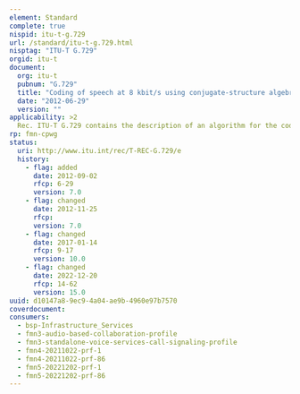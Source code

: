 ```yaml
---
element: Standard
complete: true
nispid: itu-t-g.729
url: /standard/itu-t-g.729.html
nisptag: "ITU-T G.729"
orgid: itu-t
document:
  org: itu-t
  pubnum: "G.729"
  title: "Coding of speech at 8 kbit/s using conjugate-structure algebraic-code-excited linear prediction (CS-ACELP)"
  date: "2012-06-29"
  version: ""
applicability: >2
  Rec. ITU-T G.729 contains the description of an algorithm for the coding of speech signals at 8 kbit/s using Conjugate-Structure Algebraic-Code-Excited Linear-Prediction (CS-ACELP). This coder is designed to operate with a digital signal obtained by first performing telephone bandwidth filtering (Rec. ITU-T G.712) of the analogue input signal, then sampling it at 8000 Hz, followed by conversion to 16-bit linear PCM for the input to the encoder. The output of the decoder should be converted back to an analogue signal by similar means. Other input/output characteristics, such as those specified by Rec. ITU-T G.711 for 64 kbit/s PCM data, should be converted to 16-bit linear PCM before encoding, or from 16-bit linear PCM to the appropriate format after decoding. The bitstream from the encoder to the decoder is defined within this Recommendation.
rp: fmn-cpwg
status:
  uri: http://www.itu.int/rec/T-REC-G.729/e
  history: 
    - flag: added
      date: 2012-09-02
      rfcp: 6-29
      version: 7.0
    - flag: changed
      date: 2012-11-25
      rfcp: 
      version: 7.0
    - flag: changed
      date: 2017-01-14
      rfcp: 9-17
      version: 10.0
    - flag: changed
      date: 2022-12-20
      rfcp: 14-62
      version: 15.0
uuid: d10147a8-9ec9-4a04-ae9b-4960e97b7570
coverdocument:
consumers:
  - bsp-Infrastructure_Services
  - fmn3-audio-based-collaboration-profile
  - fmn3-standalone-voice-services-call-signaling-profile
  - fmn4-20211022-prf-1
  - fmn4-20211022-prf-86
  - fmn5-20221202-prf-1
  - fmn5-20221202-prf-86
---
```

